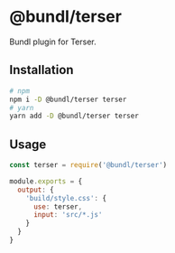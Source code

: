 # @bundl/terser

Bundl plugin for Terser.

## Installation

```sh
# npm
npm i -D @bundl/terser terser
# yarn
yarn add -D @bundl/terser terser
```

## Usage

```js
const terser = require('@bundl/terser')

module.exports = {
  output: {
    'build/style.css': {
      use: terser,
      input: 'src/*.js'
    }
  }
}
```